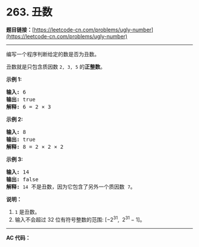 # 263. 丑数

**题目链接：**[https://leetcode-cn.com/problems/ugly-number](https://leetcode-cn.com/problems/ugly-number)

---

<div class="content__1Y2H">
 <div class="notranslate">
  <p>编写一个程序判断给定的数是否为丑数。</p> 
  <p>丑数就是只包含质因数&nbsp;<code>2, 3, 5</code>&nbsp;的<strong>正整数</strong>。</p> 
  <p><strong>示例 1:</strong></p> 
  <pre class="language-text"><strong>输入:</strong> 6
<strong>输出:</strong> true
<strong>解释: </strong>6 = 2 ×&nbsp;3</pre> 
  <p><strong>示例 2:</strong></p> 
  <pre class="language-text"><strong>输入:</strong> 8
<strong>输出:</strong> true
<strong>解释: </strong>8 = 2 × 2 ×&nbsp;2
</pre> 
  <p><strong>示例&nbsp;3:</strong></p> 
  <pre class="language-text"><strong>输入:</strong> 14
<strong>输出:</strong> false 
<strong>解释: </strong><code>14</code> 不是丑数，因为它包含了另外一个质因数&nbsp;<code>7</code>。</pre> 
  <p><strong>说明：</strong></p> 
  <ol> 
   <li><code>1</code>&nbsp;是丑数。</li> 
   <li>输入不会超过 32 位有符号整数的范围:&nbsp;[−2<sup>31</sup>,&nbsp; 2<sup>31&nbsp;</sup>− 1]。</li> 
  </ol> 
 </div>
</div>

---

**AC 代码：**

```java

```